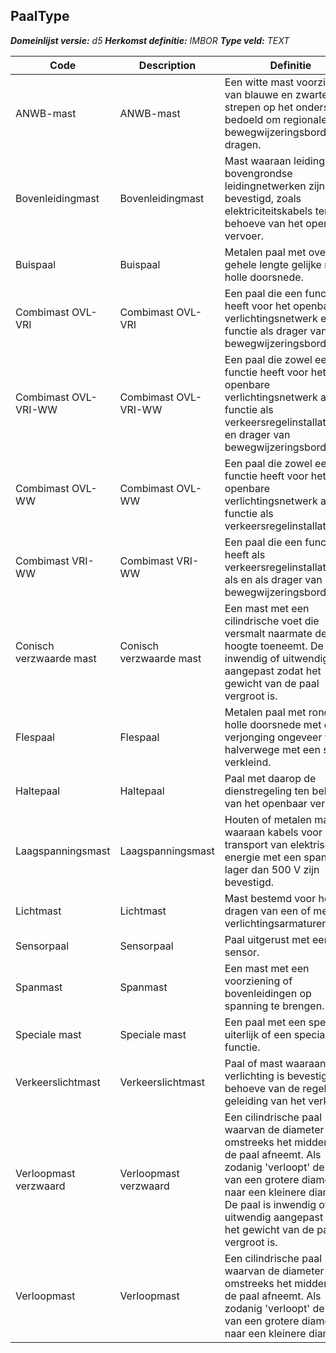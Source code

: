﻿## PaalType

*__Domeinlijst versie:__ d5*
*__Herkomst definitie:__ IMBOR*
*__Type veld:__ TEXT*

|__Code__ |__Description__ |__Definitie__	|
|	---	|	---	|   ---	| 
| ANWB-mast | ANWB-mast | Een witte mast voorzien van blauwe en zwarte strepen op het onderstel, bedoeld om regionale bewegwijzeringsborden te dragen. |
| Bovenleidingmast | Bovenleidingmast | Mast waaraan leidingen van bovengrondse leidingnetwerken zijn bevestigd, zoals elektriciteitskabels ten behoeve van het openbaar vervoer. |
| Buispaal | Buispaal | Metalen paal met over de gehele lengte gelijke ronde holle doorsnede. |
| Combimast OVL-VRI | Combimast OVL-VRI | Een paal die een functie heeft voor het openbare verlichtingsnetwerk en een functie als drager van bewegwijzeringsborden. |
| Combimast OVL-VRI-WW | Combimast OVL-VRI-WW | Een paal die zowel een functie heeft voor het openbare verlichtingsnetwerk als een functie als verkeersregelinstallatiepaal en drager van bewegwijzeringsborden. |
| Combimast OVL-WW | Combimast OVL-WW | Een paal die zowel een functie heeft voor het openbare verlichtingsnetwerk als een functie als verkeersregelinstallatiepaal. |
| Combimast VRI-WW | Combimast VRI-WW | Een paal die een functie heeft als verkeersregelinstallatiepaal als en als drager van bewegwijzeringsborden. |
| Conisch verzwaarde mast | Conisch verzwaarde mast | Een mast met een cilindrische voet die versmalt naarmate de hoogte toeneemt. De paal is inwendig of uitwendig aangepast zodat het gewicht van de paal vergroot is. |
| Flespaal | Flespaal | Metalen paal met ronde holle doorsnede met een verjonging ongeveer welke halverwege met een sprong verkleind. |
| Haltepaal | Haltepaal | Paal met daarop de dienstregeling ten behoeve van het openbaar vervoer. |
| Laagspanningsmast | Laagspanningsmast | Houten of metalen mast waaraan kabels voor het transport van elektrische energie met een spanning lager dan 500 V zijn bevestigd. |
| Lichtmast | Lichtmast | Mast bestemd voor het dragen van een of meer verlichtingsarmaturen. |
| Sensorpaal | Sensorpaal | Paal uitgerust met een sensor. |
| Spanmast | Spanmast | Een mast met een voorziening of bovenleidingen op spanning te brengen. |
| Speciale mast | Speciale mast | Een paal met een speciaal uiterlijk of een speciale functie. |
| Verkeerslichtmast | Verkeerslichtmast | Paal of mast waaraan verlichting is bevestigd ten behoeve van de regeling en geleiding van het verkeer. |
| Verloopmast verzwaard | Verloopmast verzwaard | Een cilindrische paal waarvan de diameter omstreeks het midden van de paal afneemt. Als zodanig 'verloopt' de paal van een grotere diameter naar een kleinere diameter. De paal is inwendig of uitwendig aangepast zodat het gewicht van de paal vergroot is. |
| Verloopmast | Verloopmast | Een cilindrische paal waarvan de diameter omstreeks het midden van de paal afneemt. Als zodanig 'verloopt' de paal van een grotere diameter naar een kleinere diameter. |
